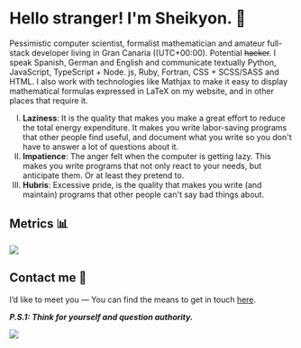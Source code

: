 # Hello stranger! I'm Sheikyon. 👋

Pessimistic computer scientist, formalist mathematician and amateur full-stack developer living in Gran Canaria ((UTC+00:00). Potential ~~hacker~~. I speak Spanish, German and English and communicate textually Python, JavaScript, TypeScript + Node. js, Ruby, Fortran, CSS + SCSS/SASS and HTML. I also work with technologies like Mathjax to make it easy to display mathematical formulas expressed in LaTeX on my website, and in other places that require it.
  
<ol type="I">
  <li><span><strong>Laziness</span></strong>: It is the quality that makes you make a great effort to reduce the total energy expenditure. It makes you write labor-saving programs that other people find useful, and document what you write so you don't have to answer a lot of questions about it.</li>
  <li><span><strong>Impatience</span></strong>: The anger felt when the computer is getting lazy. This makes you write programs that not only react to your needs, but anticipate them. Or at least they pretend to.</li>
  <li><span><strong>Hubris</span></strong>: Excessive pride, is the quality that makes you write (and maintain) programs that other people can't say bad things about.</li>
</ol>

## Metrics 📊

<img src="https://github-readme-stats-git-masterrstaa-rickstaa.vercel.app/api?username=Sheikyon&&show_icons=true&theme=prussian">

## Contact me 📮

I’d like to meet you ― You can find the means to get in touch [here](https://sheikyon.nl/about/#contact-me).

***P.S.1: Think for yourself and question authority.***
  
![](https://komarev.com/ghpvc/?username=sheikyon)
